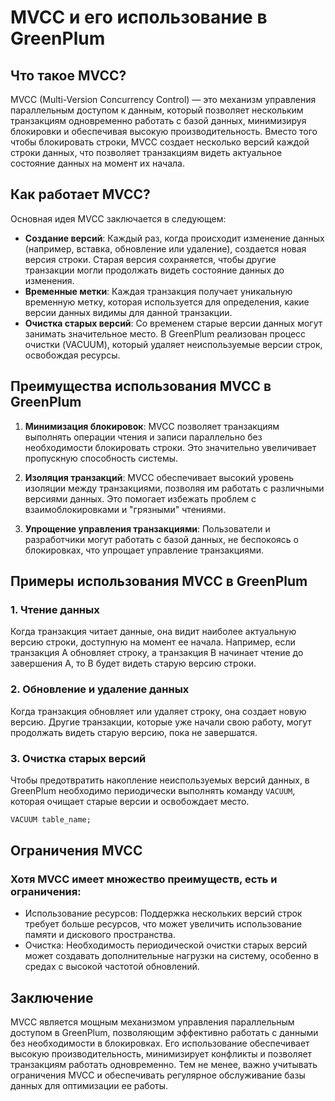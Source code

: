 # MVCC и его использование в GreenPlum

## Что такое MVCC?

MVCC (Multi-Version Concurrency Control) — это механизм управления параллельным доступом к данным, который позволяет нескольким транзакциям одновременно работать с базой данных, минимизируя блокировки и обеспечивая высокую производительность. Вместо того чтобы блокировать строки, MVCC создает несколько версий каждой строки данных, что позволяет транзакциям видеть актуальное состояние данных на момент их начала.

## Как работает MVCC?

Основная идея MVCC заключается в следующем:

- **Создание версий**: Каждый раз, когда происходит изменение данных (например, вставка, обновление или удаление), создается новая версия строки. Старая версия сохраняется, чтобы другие транзакции могли продолжать видеть состояние данных до изменения.
- **Временные метки**: Каждая транзакция получает уникальную временную метку, которая используется для определения, какие версии данных видимы для данной транзакции.
- **Очистка старых версий**: Со временем старые версии данных могут занимать значительное место. В GreenPlum реализован процесс очистки (VACUUM), который удаляет неиспользуемые версии строк, освобождая ресурсы.

## Преимущества использования MVCC в GreenPlum

1. **Минимизация блокировок**: MVCC позволяет транзакциям выполнять операции чтения и записи параллельно без необходимости блокировать строки. Это значительно увеличивает пропускную способность системы.
  
2. **Изоляция транзакций**: MVCC обеспечивает высокий уровень изоляции между транзакциями, позволяя им работать с различными версиями данных. Это помогает избежать проблем с взаимоблокировками и "грязными" чтениями.

3. **Упрощение управления транзакциями**: Пользователи и разработчики могут работать с базой данных, не беспокоясь о блокировках, что упрощает управление транзакциями.

## Примеры использования MVCC в GreenPlum

### 1. **Чтение данных**

Когда транзакция читает данные, она видит наиболее актуальную версию строки, доступную на момент ее начала. Например, если транзакция A обновляет строку, а транзакция B начинает чтение до завершения A, то B будет видеть старую версию строки.

### 2. **Обновление и удаление данных**

Когда транзакция обновляет или удаляет строку, она создает новую версию. Другие транзакции, которые уже начали свою работу, могут продолжать видеть старую версию, пока не завершатся.

### 3. **Очистка старых версий**

Чтобы предотвратить накопление неиспользуемых версий данных, в GreenPlum необходимо периодически выполнять команду `VACUUM`, которая очищает старые версии и освобождает место.

```sql
VACUUM table_name;
```
## Ограничения MVCC
### Хотя MVCC имеет множество преимуществ, есть и ограничения:

- Использование ресурсов: Поддержка нескольких версий строк требует больше ресурсов, что может увеличить использование памяти и дискового пространства.
- Очистка: Необходимость периодической очистки старых версий может создавать дополнительные нагрузки на систему, особенно в средах с высокой частотой обновлений.
## Заключение

MVCC является мощным механизмом управления параллельным доступом в GreenPlum, позволяющим эффективно работать с данными без необходимости в блокировках. Его использование обеспечивает высокую производительность, минимизирует конфликты и позволяет транзакциям работать одновременно. Тем не менее, важно учитывать ограничения MVCC и обеспечивать регулярное обслуживание базы данных для оптимизации ее работы.
